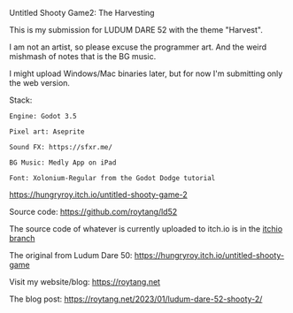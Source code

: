 Untitled Shooty Game2: The Harvesting

This is my submission for LUDUM DARE 52 with the theme "Harvest".

I am not an artist, so please excuse the programmer art. And the weird mishmash of notes that is the BG music.

I might upload Windows/Mac binaries later, but for now I'm submitting only the web version.

Stack:

    Engine: Godot 3.5

    Pixel art: Aseprite

    Sound FX: https://sfxr.me/

    BG Music: Medly App on iPad

    Font: Xolonium-Regular from the Godot Dodge tutorial

https://hungryroy.itch.io/untitled-shooty-game-2

Source code: https://github.com/roytang/ld52

The source code of whatever is currently uploaded to itch.io is in the [itchio branch](https://github.com/roytang/ld52/tree/itchio)

​The original from Ludum Dare 50: https://hungryroy.itch.io/untitled-shooty-game

Visit my website/blog: https://roytang.net 

The blog post: https://roytang.net/2023/01/ludum-dare-52-shooty-2/

